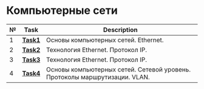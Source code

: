 # Компьютерные сети
|№|**Task**|**Description**|
|--|--|--|
|1|**[Task1](https://github.com/iamseryy/tasks_learn_networks/tree/main/task1)**|Основы компьютерных сетей. Ethernet.|
|2|**[Task2](https://github.com/iamseryy/tasks_learn_networks/tree/main/task2)**|Технология Ethernet. Протокол IP.|
|3|**[Task3](https://github.com/iamseryy/tasks_learn_networks/tree/main/task3)**|Технология Ethernet. Протокол IP.|
|4|**[Task4](https://github.com/iamseryy/tasks_learn_networks/tree/main/task4)**|Основы компьютерных сетей. Сетевой уровень. Протоколы маршрутизации. VLAN.|